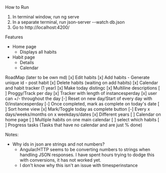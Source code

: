How to Run
1. In terminal window, run
    ng serve
2. In a separate terminal, run
    json-server --watch db.json
2. Go to http://localhost:4200/


Features
- Home page
    - Displays all habits
- Habit page
    - Details
    - Calendar

RoadMap (later to be own md)
[x] Edit habits
[x] Add habits
    - Generate unique id
    - post habit
[x] Delete habits (waiting on add habits)
[x] Calendar and habit tracker (1 year)
    [x] Make today distingc
[x] Multiline descriptions
[ ] Proggy/Track per day
    [x] Tracker with length of instancesperday
    [x] user can +/- throughout the day
    [-] Reset on new day/Start of every day with 0/instancesperday
    [-] Once completed, mark as complete on today's date
[ ] Sort home view
[x] Mark/Toggle today as complete button
[-] Every x days/weeks/months on x weekdays/dates
[x] Different years
[ ] Calendar on home page
    [ ] Multiple habits on one main calendar
    [ ] select which habits
[ ] Progress tasks (Tasks that have no calendar and are just % done)


Notes:
- Why ids in json are strings and not numbers?
    - Angular/HTTP seems to be converting numbers to strings when handling JSON responses. I have spent hours trying to dodge this with conversions, it has not worked yet.
    - I don't know why this isn't an issue with timesperinstance